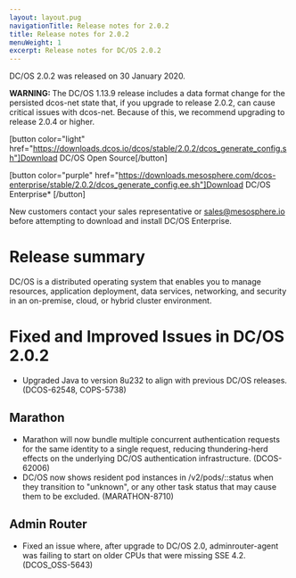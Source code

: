 ```yaml
---
layout: layout.pug
navigationTitle: Release notes for 2.0.2
title: Release notes for 2.0.2
menuWeight: 1
excerpt: Release notes for DC/OS 2.0.2
---
```

DC/OS 2.0.2 was released on 30 January 2020.

<p class="message--warning"><strong>WARNING: </strong>The DC/OS 1.13.9 release includes a data format change for the persisted dcos-net state that, if you upgrade to release 2.0.2, can cause critical issues with dcos-net. Because of this, we recommend upgrading to release 2.0.4 or higher.</p>

[button color="light" href="https://downloads.dcos.io/dcos/stable/2.0.2/dcos_generate_config.sh"]Download DC/OS Open Source[/button]

[button color="purple" href="https://downloads.mesosphere.com/dcos-enterprise/stable/2.0.2/dcos_generate_config.ee.sh"]Download DC/OS Enterprise* [/button]

New customers contact your sales representative or <a href="mailto:sales@mesosphere.io">sales@mesosphere.io</a> before attempting to download and install DC/OS Enterprise.

# Release summary
DC/OS is a distributed operating system that enables you to manage resources, application deployment, data services, networking, and security in an on-premise, cloud, or hybrid cluster environment.

# Fixed and Improved Issues in DC/OS 2.0.2

- Upgraded Java to version 8u232 to align with previous DC/OS releases. (DCOS-62548, COPS-5738)

## Marathon 
- Marathon will now bundle multiple concurrent authentication requests for the same identity to a single request, reducing thundering-herd effects on the underlying DC/OS authentication infrastructure. (DCOS-62006) 
- DC/OS now shows resident pod instances in /v2/pods/::status when they transition to "unknown", or any other task status that may cause them to be excluded. (MARATHON-8710)

## Admin Router

- Fixed an issue where, after upgrade to DC/OS 2.0, adminrouter-agent was failing to start on older CPUs that were missing SSE 4.2. (DCOS_OSS-5643)

